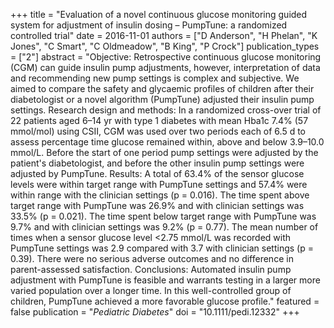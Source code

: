 +++
title = "Evaluation of a novel continuous glucose monitoring guided system for adjustment of insulin dosing – PumpTune: a randomized controlled trial"
date = 2016-11-01
authors = ["D Anderson", "H Phelan", "K Jones", "C Smart", "C Oldmeadow", "B King", "P Crock"]
publication_types = ["2"]
abstract = "Objective: Retrospective continuous glucose monitoring (CGM) can guide insulin pump adjustments, however, interpretation of data and recommending new pump settings is complex and subjective. We aimed to compare the safety and glycaemic profiles of children after their diabetologist or a novel algorithm (PumpTune) adjusted their insulin pump settings. Research design and methods: In a randomized cross-over trial of 22 patients aged 6–14 yr with type 1 diabetes with mean Hba1c 7.4% (57 mmol/mol) using CSII, CGM was used over two periods each of 6.5 d to assess percentage time glucose remained within, above and below 3.9–10.0 mmol/L. Before the start of one period pump settings were adjusted by the patient's diabetologist, and before the other insulin pump settings were adjusted by PumpTune. Results: A total of 63.4% of the sensor glucose levels were within target range with PumpTune settings and 57.4% were within range with the clinician settings (p = 0.016). The time spent above target range with PumpTune was 26.9% and with clinician settings was 33.5% (p = 0.021). The time spent below target range with PumpTune was 9.7% and with clinician settings was 9.2% (p = 0.77). The mean number of times when a sensor glucose level <2.75 mmol/L was recorded with PumpTune settings was 2.9 compared with 3.7 with clinician settings (p = 0.39). There were no serious adverse outcomes and no difference in parent-assessed satisfaction. Conclusions: Automated insulin pump adjustment with PumpTune is feasible and warrants testing in a larger more varied population over a longer time. In this well-controlled group of children, PumpTune achieved a more favorable glucose profile."
featured = false
publication = "*Pediatric Diabetes*"
doi = "10.1111/pedi.12332"
+++

